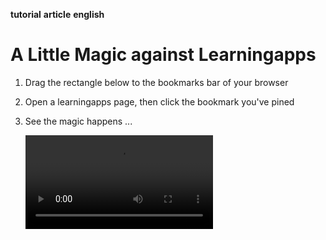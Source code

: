 **tutorial** **article** **english**

# A Little Magic against Learningapps

1. Drag the rectangle below to the bookmarks bar of your browser

2. Open a learningapps page, then click the bookmark you've pined

3. See the magic happens ...

   <video src="step-3.mp4">